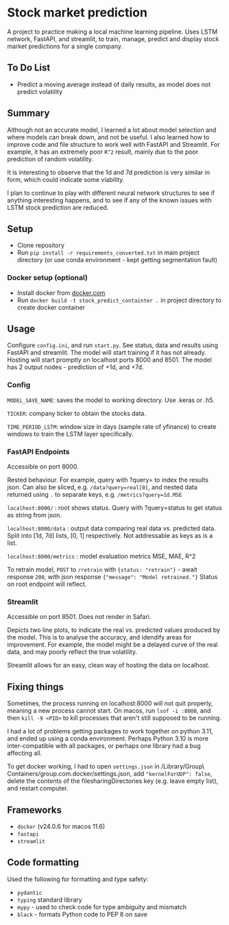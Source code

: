 # Stock market prediction
A project to practice making a local machine learning pipeline. Uses LSTM network, FastAPI, and streamlit, to train, manage, predict and display stock market 
predictions for a single company.

## To Do List
- Predict a moving average instead of daily results, as model does not predict volatility

## Summary
Although not an accurate model, I learned a lot about model selection and where models can break down, and not be useful.
I also learned how to improve code and file structure to work well with FastAPI and Streamlit.
For example, it has an extremely poor `R^2` result, mainly due to the poor prediction of random volatility. 

It is interesting to observe that the 1d and 7d prediction is very similar in form, which could indicate some viability.

I plan to continue to play with different neural network structures to see if anything interesting happens, 
and to see if any of the known issues with LSTM stock prediction are reduced.

## Setup
* Clone repository
* Run `pip install -r requirements_converted.txt` in main project directory (or use conda environment - kept getting segmentation fault)

### Docker setup (optional)
* Install docker from [docker.com](https://www.docker.com/)
* Run `docker build -t stock_predict_containter .` in project directory to create docker container


## Usage
Configure `config.ini`, and run `start.py`.
See status, data and results using FastAPI and streamlit.
The model will start training if it has not already. Hosting will start promptly on localhost ports 8000 and 8501. 
The model has 2 output nodes - prediction of +1d, and +7d.

### Config
`MODEL_SAVE_NAME`: saves the model to working directory. Use .keras or .h5.

`TICKER`: company ticker to obtain the stocks data.

`TIME_PERIOD_LSTM`: window size in days (sample rate of yfinance) to create windows to train the LSTM layer specifically.

### FastAPI Endpoints
Accessible on port 8000. 

Rested behaviour. For example,
query with ?query= to index the results json. 
Can also be sliced, e.g. `/data?query=real[0]`, and nested data returned using `.` to separate keys, e.g. `/metrics?query=1d.MSE`


`localhost:8000/` : root shows status. Query with ?query=status to get status as string from json.

`localhost:8000/data` : output data comparing real data vs. predicted data. Split into [1d, 7d] lists, [0, 1] respectively. 
Not addressable as keys as is a list.

`localhost:8000/metrics` : model evaluation metrics MSE, MAE, R^2

To retrain model, `POST` to `/retrain` with `{status: "retrain"}` - await response `200`, with json response `{"message": "Model retrained."}`
Status on root endpoint will reflect.

### Streamlit
Accessible on port 8501. Does not render in Safari.

Depicts two line plots, to indicate the real vs. predicted values produced by the model. This is to analyse the accuracy,
and idendify areas for improvement. For example, the model might be a delayed curve of the real data, and may poorly 
reflect the true volatility.

Streamlit allows for an easy, clean way of hosting the data on localhost.

## Fixing things
Sometimes, the process running on localhost:8000 will not quit properly, meaning a new process cannot start.
On macos, run `lsof -i :8000`, and then `kill -9 <PID>` to kill processes that aren't still supposed to be running.

I had a lot of problems getting packages to work together on python 3.11, and ended up using a conda environment. Perhaps Python 3.10 is more inter-compatible with all packages, or perhaps one library had a bug affecting all.

To get docker working, I had to open `settings.json` in /Library/Group\ Containers/group.com.docker/settings.json, add `"kernelForUDP": false`, delete the contents of the filesharingDirectories key (e.g. leave empty list), and restart computer.



## Frameworks

- `docker` (v24.0.6 for macos 11.6)
- `fastapi`
- `streamlit`

## Code formatting
Used the following for formatting and type safety:
- `pydantic`
- `typing` standard library
- `mypy` - used to check code for type ambiguity and mismatch
- `black` - formats Python code to PEP 8 on save


